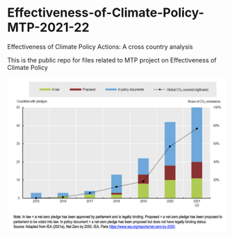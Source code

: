 # Effectiveness-of-Climate-Policy-MTP-2021-22
Effectiveness of Climate Policy Actions: A cross country analysis

This is the public repo for files related to MTP project on Effectiveness of Climate Policy

![alt text](https://github.com/yashminimal/Effectiveness-of-Climate-Policy-MTP-2021-22/blob/main/global-pledges-countries.png?raw=true)
